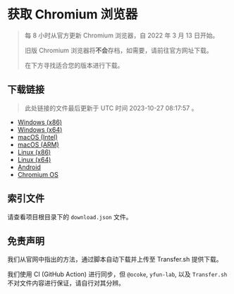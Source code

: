 # 获取 Chromium 浏览器

> 每 8 小时从官方更新 Chromium 浏览器，自 2022 年 3 月 13 日开始。
> 
> 旧版 Chromium 浏览器将**不会**存档，如需要，请前往官方网址下载。
>
> 在下方寻找适合您的版本进行下载。

## 下载链接

> 此处链接的文件最后更新于 UTC 时间 2023-10-27 08:17:57
。

- [Windows (x86)](https://transfer.sh/G6bpgmQYbo/Win.zip)
- [Windows (x64)](https://transfer.sh/5VAzMbVuXx/Win_x64.zip)
- [macOS (Intel)](https://transfer.sh/trusenqLU8/Mac.zip)
- [macOS (ARM)](https://transfer.sh/KQb5KHEwYS/Mac_Arm.zip)
- [Linux (x86)](https://transfer.sh/zI6pGq5iVQ/Linux.zip)
- [Linux (x64)](https://transfer.sh/RdBP8vd4KC/Linux_x64.zip)
- [Android](https://transfer.sh/4sQBQAirVo/Android.zip)
- [Chromium OS](https://transfer.sh/wNRIGJ0CmJ/Linux_ChromiumOS_Full.zip)

## 索引文件

请查看项目根目录下的 `download.json` 文件。

## 免责声明

我们从官网中指出的方法，通过脚本自动下载并上传至 Transfer.sh 提供下载。

我们使用 CI (GitHub Action) 进行同步，但 `@ocoke`, `yfun-lab`, 以及 `Transfer.sh` 不对文件内容进行保证，请自行对其分辨。
